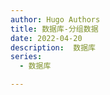```yaml
---
author: Hugo Authors
title: 数据库-分组数据
date: 2022-04-20
description:  数据库
series:
  - 数据库

---
```




<!--more-->

